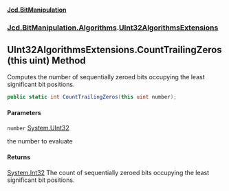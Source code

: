 #### [Jcd.BitManipulation](index.md 'index')
### [Jcd.BitManipulation.Algorithms](Jcd.BitManipulation.Algorithms.md 'Jcd.BitManipulation.Algorithms').[UInt32AlgorithmsExtensions](Jcd.BitManipulation.Algorithms.UInt32AlgorithmsExtensions.md 'Jcd.BitManipulation.Algorithms.UInt32AlgorithmsExtensions')

## UInt32AlgorithmsExtensions.CountTrailingZeros(this uint) Method

Computes the number of sequentially zeroed bits occupying the
least significant bit positions.

```csharp
public static int CountTrailingZeros(this uint number);
```
#### Parameters

<a name='Jcd.BitManipulation.Algorithms.UInt32AlgorithmsExtensions.CountTrailingZeros(thisuint).number'></a>

`number` [System.UInt32](https://docs.microsoft.com/en-us/dotnet/api/System.UInt32 'System.UInt32')

the number to evaluate

#### Returns
[System.Int32](https://docs.microsoft.com/en-us/dotnet/api/System.Int32 'System.Int32')
The count of sequentially zeroed bits occupying the least significant bit positions.